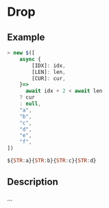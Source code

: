 # Drop

## Example
```js
> new $([
    async {
        [IDX]: idx,
        [LEN]: len,
        [CUR]: cur,
    }=>
      await idx + 2 < await len
    ? cur
    : null,
    "a",
    "b",
    "c",
    "d",
    "e",
    "f",
])

${STR:a}{STR:b}{STR:c}{STR:d}
```

## Description
…
